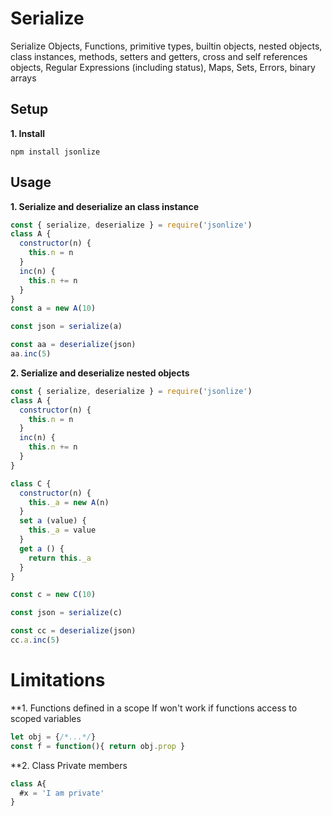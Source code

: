 # Serialize
Serialize Objects, Functions, primitive types, builtin objects, nested objects, class instances, methods, setters and getters, cross and self references objects, Regular Expressions (including status), Maps, Sets, Errors, binary arrays

<!--
  -- This file is auto-generated from README_js.md. Changes should be made there.
  -->

## Setup

**1. Install**

```shell
npm install jsonlize
```

## Usage

**1. Serialize and deserialize an class instance**

```javascript
const { serialize, deserialize } = require('jsonlize')
class A {
  constructor(n) {
    this.n = n
  }
  inc(n) {
    this.n += n
  }
}
const a = new A(10)

const json = serialize(a)

const aa = deserialize(json)
aa.inc(5)
```
**2. Serialize and deserialize nested objects**

```javascript
const { serialize, deserialize } = require('jsonlize')
class A {
  constructor(n) {
    this.n = n
  }
  inc(n) {
    this.n += n
  }
}

class C {
  constructor(n) {
    this._a = new A(n)
  }
  set a (value) {
    this._a = value
  }
  get a () {
    return this._a
  }
}

const c = new C(10)

const json = serialize(c)

const cc = deserialize(json)
cc.a.inc(5)
```
# Limitations
**1. Functions defined in a scope
If won't work if functions access to scoped variables
```javascript
let obj = {/*...*/}
const f = function(){ return obj.prop }
```
**2. Class Private members
```javascript
class A{
  #x = 'I am private'
}
```

